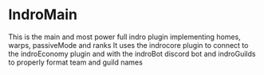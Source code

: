 # IndroMain

This is the main and most power full indro plugin implementing homes, warps, passiveMode and ranks
It uses the indrocore plugin to connect to the indroEconomy plugin and with the indroBot discord bot and indroGuilds to properly format team and guild names
